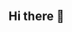 ## Hi there 👋

<!--
**abbasbasaki/abbasbasaki** is a ✨ _special_ ✨ repository because its `README.md` (this file) appears on your GitHub profile.
<img src="https://img.shields.io/badge/React-61DAFB?logo=react&logoColor=white" width="90" alt="React">
Here are some ideas to get you started:

- 🔭 I’m currently working on ...
- 🌱 I’m currently learning ...
- 👯 I’m looking to collaborate on ...
- 🤔 I’m looking for help with ...
- 💬 Ask me about ...
- 📫 How to reach me: ...
- 😄 Pronouns: ...
- ⚡ Fun fact: ...
-->
